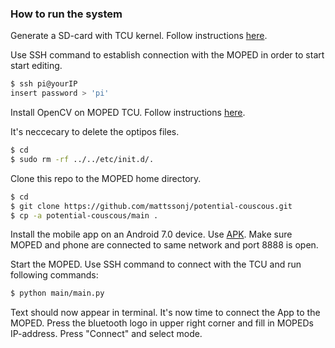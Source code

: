 ### How to run the system

Generate a SD-card with TCU kernel. Follow instructions [here](https://moped.sics.se/wordpress/?page_id=328).

Use SSH command to establish connection with the MOPED in order to start start editing.
```sh
$ ssh pi@yourIP
insert password > 'pi'
```

Install OpenCV on MOPED TCU. Follow instructions [here](https://github.com/felixnorden/moppepojkar/issues/38).

It's neccecary to delete the optipos files.
```sh
$ cd
$ sudo rm -rf ../../etc/init.d/.
```

Clone this repo to the MOPED home directory.
```sh
$ cd
$ git clone https://github.com/mattssonj/potential-couscous.git
$ cp -a potential-couscous/main .
```

Install the mobile app on an Android 7.0 device. Use [APK](https://github.com/mattssonj/potential-couscous/blob/master/app/apk/CousCousDrive3.5.apk?raw=true).
Make sure MOPED and phone are connected to same network and port 8888 is open.

Start the MOPED. Use SSH command to connect with the TCU and run following commands:
```sh
$ python main/main.py
```

Text should now appear in terminal. It's now time to connect the App to the MOPED.
Press the bluetooth logo in upper right corner and fill in MOPEDs IP-address. 
Press "Connect" and select mode.
